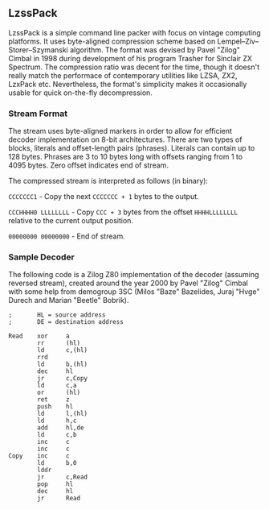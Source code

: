 ## LzssPack

LzssPack is a simple command line packer with focus on vintage computing platforms. It uses byte-aligned compression scheme based on Lempel–Ziv–Storer–Szymanski algorithm. The format was devised by Pavel "Zilog" Cimbal in 1998 during development of his program Trasher for Sinclair ZX Spectrum. The compression ratio was decent for the time, though it doesn't really match the performace of contemporary utilities like LZSA, ZX2, LzxPack etc. Nevertheless, the format's simplicity makes it occasionally usable for quick on-the-fly decompression.

### Stream Format

The stream uses byte-aligned markers in order to allow for efficient decoder implementation on 8-bit architectures. There are two types of blocks, literals and offset-length pairs (phrases). Literals can contain up to 128 bytes. Phrases are 3 to 10 bytes long with offsets ranging from 1 to 4095 bytes. Zero offset indicates end of stream.

The compressed stream is interpreted as follows (in binary):

`CCCCCCC1` - Copy the next `CCCCCCC + 1` bytes to the output.

`CCCHHHH0 LLLLLLLL` - Copy `CCC + 3` bytes from the offset `HHHHLLLLLLLL` relative to the current output position.

`00000000 00000000` - End of stream.

### Sample Decoder

The following code is a Zilog Z80 implementation of the decoder (assuming reversed stream), created around the year 2000 by Pavel "Zilog" Cimbal with some help from demogroup 3SC (Milos "Baze" Bazelides, Juraj "Hvge" Durech and Marian "Beetle" Bobrik).

```
;       HL = source address
;       DE = destination address

Read    xor     a
        rr      (hl)
        ld      c,(hl)
        rrd
        ld      b,(hl)
        dec     hl
        jr      c,Copy
        ld      c,a
        or      (hl)
        ret     z
        push    hl
        ld      l,(hl)
        ld      h,c
        add     hl,de
        ld      c,b
        inc     c
        inc     c
Copy    inc     c
        ld      b,0
        lddr
        jr      c,Read
        pop     hl
        dec     hl
        jr      Read
```
